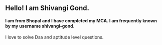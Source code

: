 ## Hello! I am Shivangi Gond.
<h4>I am from Bhopal and I have completed my MCA. I am frequently known by my username shivangi-gond.</h4>
<p>I love to solve Dsa and aptitude level questions.</p>
<p>
<!--
**Shivangigond/Shivangigond** is a ✨ _special_ ✨ repository because its `README.md` (this file) appears on your GitHub profile.

Here are some ideas to get you started:

- 🔭 I’m currently working on ...
- 🌱 I’m currently learning ...
- 👯 I’m looking to collaborate on ...
- 🤔 I’m looking for help with ...
- 💬 Ask me about ...
- 📫 How to reach me: ...
- 😄 Pronouns: ...
- ⚡ Fun fact: ...
-->
